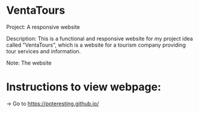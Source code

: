 # VentaTours

Project: A responsive website 

Description: This is a functional and responsive website for my project idea called "VentaTours", which is a website for a tourism company providing tour services and information.

Note: The website

# Instructions to view webpage:
-> Go to https://poteresting.github.io/
